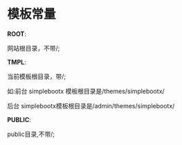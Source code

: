 # 模板常量

__ROOT__:

网站根目录，不带/;



__TMPL__:

当前模板根目录，带/;

如:前台 simplebootx 模板根目录是/themes/simplebootx/

后台 simplebootx模板根目录是/admin/themes/simplebootx/



__PUBLIC__:

public目录,不带/;